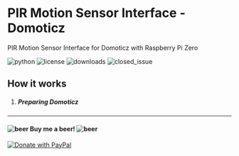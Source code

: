 # PIR Motion Sensor Interface - Domoticz
PIR Motion Sensor Interface for Domoticz with Raspberry Pi Zero

![python](https://img.shields.io/badge/python-3-brightgreen.svg) ![license](https://img.shields.io/github/license/erdose/pir_sensor) ![downloads](https://img.shields.io/github/downloads/erdose/pir_sensor/total) ![closed_issue](https://img.shields.io/github/issues-closed-raw/erdose/pir_sensor)

## How it works
1. ##### Preparing Domoticz


------
#### ![beer](https://icons.iconarchive.com/icons/google/noto-emoji-food-drink/32/32439-beer-mug-icon.png) Buy me a beer! ![beer](https://icons.iconarchive.com/icons/google/noto-emoji-food-drink/32/32439-beer-mug-icon.png)

<a href="https://www.paypal.com/donate?hosted_button_id=6G4MHNDWJYKEY">
  <img src="https://www.paypalobjects.com/en_US/i/btn/btn_donateCC_LG.gif" alt="Donate with PayPal" />
</a>